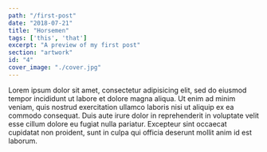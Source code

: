 ```yaml
---
path: "/first-post"
date: "2018-07-21"
title: "Horsemen"
tags: ['this', 'that']
excerpt: "A preview of my first post"
section: "artwork"
id: "4"
cover_image: "./cover.jpg"
---
```

Lorem ipsum dolor sit amet, consectetur adipisicing elit, sed do eiusmod tempor incididunt ut labore et dolore magna aliqua. Ut enim ad minim veniam, quis nostrud exercitation ullamco laboris nisi ut aliquip ex ea commodo consequat. Duis aute irure dolor in reprehenderit in voluptate velit esse cillum dolore eu fugiat nulla pariatur. Excepteur sint occaecat cupidatat non proident, sunt in culpa qui officia deserunt mollit anim id est laborum.

